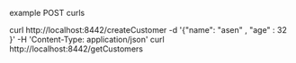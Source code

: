example POST curls

curl http://localhost:8442/createCustomer -d '{"name": "asen" , "age" : 32 }' -H 'Content-Type: application/json'
curl http://localhost:8442/getCustomers